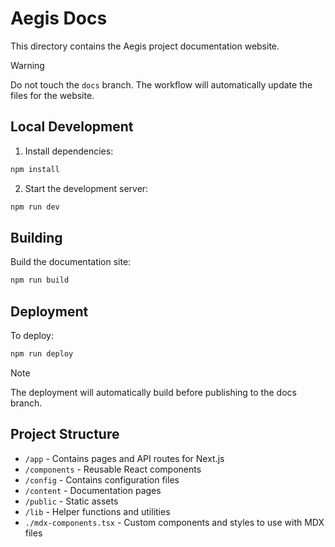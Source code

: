 # Aegis Docs

This directory contains the Aegis project documentation website.

> [!WARNING]
> Do not touch the `docs` branch. The workflow will automatically update the files for the website.

## Local Development

1. Install dependencies:

```bash
npm install
```

2. Start the development server:

```bash
npm run dev
```

## Building

Build the documentation site:

```bash
npm run build
```

## Deployment

To deploy:

```bash
npm run deploy
```

> [!NOTE]
> The deployment will automatically build before publishing to the docs branch.

## Project Structure

- `/app` - Contains pages and API routes for Next.js
- `/components` - Reusable React components
- `/config` - Contains configuration files
- `/content` - Documentation pages
- `/public` - Static assets
- `/lib` - Helper functions and utilities
- `./mdx-components.tsx` - Custom components and styles to use with MDX files
